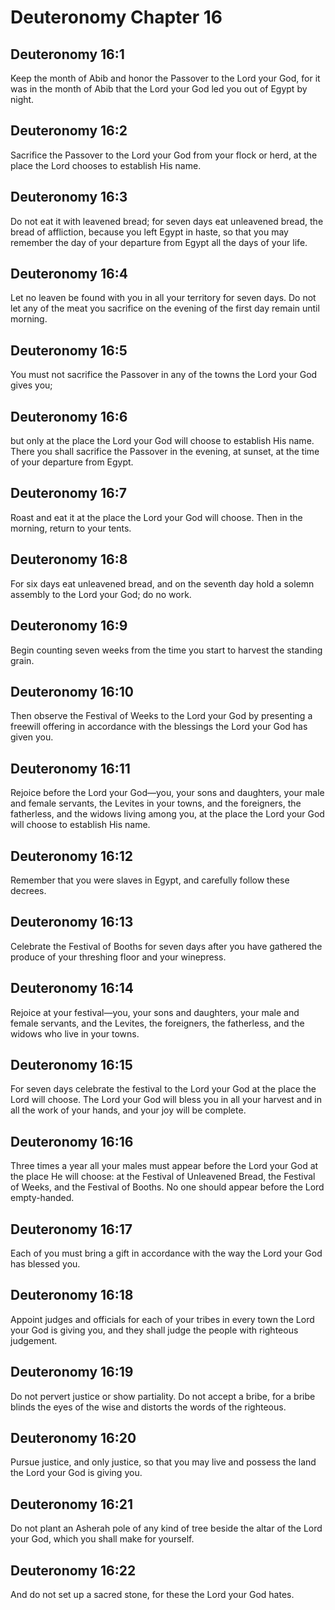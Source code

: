 # Deuteronomy Chapter 16

## Deuteronomy 16:1
Keep the month of Abib and honor the Passover to the Lord your God, for it was in the month of Abib that the Lord your God led you out of Egypt by night.

## Deuteronomy 16:2
Sacrifice the Passover to the Lord your God from your flock or herd, at the place the Lord chooses to establish His name.

## Deuteronomy 16:3
Do not eat it with leavened bread; for seven days eat unleavened bread, the bread of affliction, because you left Egypt in haste, so that you may remember the day of your departure from Egypt all the days of your life.

## Deuteronomy 16:4
Let no leaven be found with you in all your territory for seven days. Do not let any of the meat you sacrifice on the evening of the first day remain until morning.

## Deuteronomy 16:5
You must not sacrifice the Passover in any of the towns the Lord your God gives you;

## Deuteronomy 16:6
but only at the place the Lord your God will choose to establish His name. There you shall sacrifice the Passover in the evening, at sunset, at the time of your departure from Egypt.

## Deuteronomy 16:7
Roast and eat it at the place the Lord your God will choose. Then in the morning, return to your tents.

## Deuteronomy 16:8
For six days eat unleavened bread, and on the seventh day hold a solemn assembly to the Lord your God; do no work.

## Deuteronomy 16:9
Begin counting seven weeks from the time you start to harvest the standing grain.

## Deuteronomy 16:10
Then observe the Festival of Weeks to the Lord your God by presenting a freewill offering in accordance with the blessings the Lord your God has given you.

## Deuteronomy 16:11
Rejoice before the Lord your God—you, your sons and daughters, your male and female servants, the Levites in your towns, and the foreigners, the fatherless, and the widows living among you, at the place the Lord your God will choose to establish His name.

## Deuteronomy 16:12
Remember that you were slaves in Egypt, and carefully follow these decrees.

## Deuteronomy 16:13
Celebrate the Festival of Booths for seven days after you have gathered the produce of your threshing floor and your winepress.

## Deuteronomy 16:14
Rejoice at your festival—you, your sons and daughters, your male and female servants, and the Levites, the foreigners, the fatherless, and the widows who live in your towns.

## Deuteronomy 16:15
For seven days celebrate the festival to the Lord your God at the place the Lord will choose. The Lord your God will bless you in all your harvest and in all the work of your hands, and your joy will be complete.

## Deuteronomy 16:16
Three times a year all your males must appear before the Lord your God at the place He will choose: at the Festival of Unleavened Bread, the Festival of Weeks, and the Festival of Booths. No one should appear before the Lord empty-handed.

## Deuteronomy 16:17
Each of you must bring a gift in accordance with the way the Lord your God has blessed you.

## Deuteronomy 16:18
Appoint judges and officials for each of your tribes in every town the Lord your God is giving you, and they shall judge the people with righteous judgement.

## Deuteronomy 16:19
Do not pervert justice or show partiality. Do not accept a bribe, for a bribe blinds the eyes of the wise and distorts the words of the righteous.

## Deuteronomy 16:20
Pursue justice, and only justice, so that you may live and possess the land the Lord your God is giving you.

## Deuteronomy 16:21
Do not plant an Asherah pole of any kind of tree beside the altar of the Lord your God, which you shall make for yourself.

## Deuteronomy 16:22
And do not set up a sacred stone, for these the Lord your God hates.
